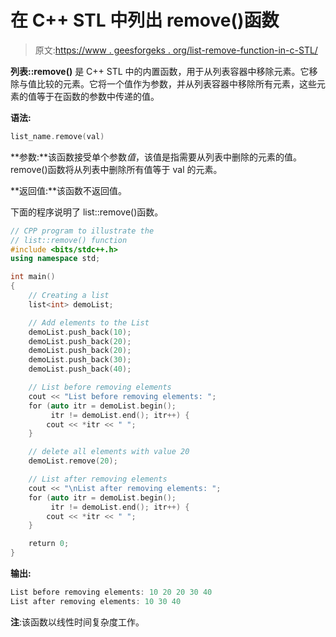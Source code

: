 # 在 C++ STL 中列出 remove()函数

> 原文:[https://www . geesforgeks . org/list-remove-function-in-c-STL/](https://www.geeksforgeeks.org/list-remove-function-in-c-stl/)

**列表::remove()** 是 C++ STL 中的内置函数，用于从列表容器中移除元素。它移除与值比较的元素。它将一个值作为参数，并从列表容器中移除所有元素，这些元素的值等于在函数的参数中传递的值。

**语法:**

```cpp
list_name.remove(val) 

```

**参数:**该函数接受单个参数*值*，该值是指需要从列表中删除的元素的值。remove()函数将从列表中删除所有值等于 val 的元素。

**返回值:**该函数不返回值。

下面的程序说明了 list::remove()函数。

```cpp
// CPP program to illustrate the
// list::remove() function
#include <bits/stdc++.h>
using namespace std;

int main()
{
    // Creating a list
    list<int> demoList;

    // Add elements to the List
    demoList.push_back(10);
    demoList.push_back(20);
    demoList.push_back(20);
    demoList.push_back(30);
    demoList.push_back(40);

    // List before removing elements
    cout << "List before removing elements: ";
    for (auto itr = demoList.begin();
         itr != demoList.end(); itr++) {
        cout << *itr << " ";
    }

    // delete all elements with value 20
    demoList.remove(20);

    // List after removing elements
    cout << "\nList after removing elements: ";
    for (auto itr = demoList.begin();
         itr != demoList.end(); itr++) {
        cout << *itr << " ";
    }

    return 0;
}
```

**输出:**

```cpp
List before removing elements: 10 20 20 30 40 
List after removing elements: 10 30 40

```

**注**:该函数以线性时间复杂度工作。